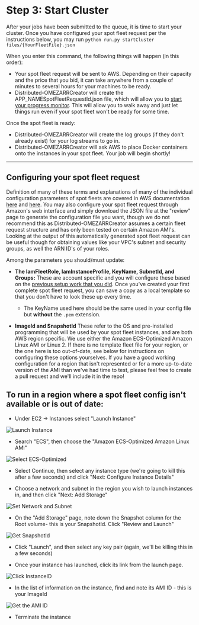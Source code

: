 # Step 3: Start Cluster

After your jobs have been submitted to the queue, it is time to start your cluster.
Once you have configured your spot fleet request per the instructions below, you may run
`python run.py startCluster files/{YourFleetFile}.json`

When you enter this command, the following things will happen (in this order):

* Your spot fleet request will be sent to AWS.
Depending on their capacity and the price that you bid, it can take anywhere from a couple of minutes to several hours for your machines to be ready.
* Distributed-OMEZARRCreator will create the APP_NAMESpotFleetRequestId.json file, which will allow you to [start your progress monitor](step_4_monitor.md).
This will allow you to walk away and just let things run even if your spot fleet won't be ready for some time.

Once the spot fleet is ready:

* Distributed-OMEZARRCreator will create the log groups (if they don't already exist) for your log streams to go in.
* Distributed-OMEZARRCreator will ask AWS to place Docker containers onto the instances in your spot fleet.
Your job will begin shortly!

***
## Configuring your spot fleet request
Definition of many of these terms and explanations of many of the individual configuration parameters of spot fleets are covered in AWS documentation [here](http://docs.aws.amazon.com/AWSEC2/latest/UserGuide/spot-fleet.html) and [here](http://docs.aws.amazon.com/cli/latest/reference/ec2/request-spot-fleet.html).
You may also configure your spot fleet request through Amazon's web interface and simply download the JSON file at the "review" page to generate the configuration file you want, though we do not recommend this as Distributed-OMEZARRCreator assumes a certain fleet request structure and has only been tested on certain Amazon AMI's.
Looking at the output of this automatically generated spot fleet request can be useful though for obtaining values like your VPC's subnet and security groups, as well the ARN ID's of your roles.

Among the parameters you should/must update:

* **The IamFleetRole, IamInstanceProfile, KeyName, SubnetId, and Groups:** These are account specific and you will configure these based on the [previous setup work that you did](step_0_prep.md).
Once you've created your first complete spot fleet request, you can save a copy as a local template so that you don't have to look these up every time.

  * The KeyName used here should be the same used in your config file but **without** the `.pem` extension.

* **ImageId and SnapshotId** These refer to the OS and pre-installed programming that will be used by your spot fleet instances, and are both AWS region specific.
We use either the Amazon ECS-Optimized Amazon Linux AMI or Linux 2.
If there is no template fleet file for your region, or the one here is too out-of-date, see below for instructions on configuring these options yourselves.
If you have a good working configuration for a region that isn't represented or for a more up-to-date version of the AMI than we've had time to test, please feel free to create a pull request and we'll include it in the repo!

## To run in a region where a spot fleet config isn't available or is out of date:

* Under EC2 -> Instances select "Launch Instance"

![Launch Instance](images/Launch.jpg)

* Search "ECS", then choose the "Amazon ECS-Optimized Amazon Linux AMI"

![Select ECS-Optimized](images/ECS.jpg)

* Select Continue, then select any instance type (we're going to kill this after a few seconds) and click "Next: Configure Instance Details"

* Choose a network and subnet in the region you wish to launch instances in, and then click "Next: Add Storage"

![Set Network and Subnet](images/Network.jpg)

* On the "Add Storage" page, note down the Snapshot column for the Root volume- this is your SnapshotId.
Click "Review and Launch"

![Get SnapshotId](images/Snapshot.jpg)

* Click "Launch", and then select any key pair (again, we'll be killing this in a few seconds)

* Once your instance has launched, click its link from the launch page.

![Click InstanceID](images/InstanceID.jpg)

* In the list of information on the instance, find and note its AMI ID - this is your ImageId

![Get the AMI ID](images/AMIID.jpg)

* Terminate the instance
